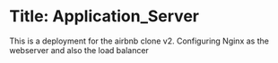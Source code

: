 # Title: Application_Server

This is a deployment for the airbnb clone v2.
Configuring Nginx as the webserver and also the load balancer
